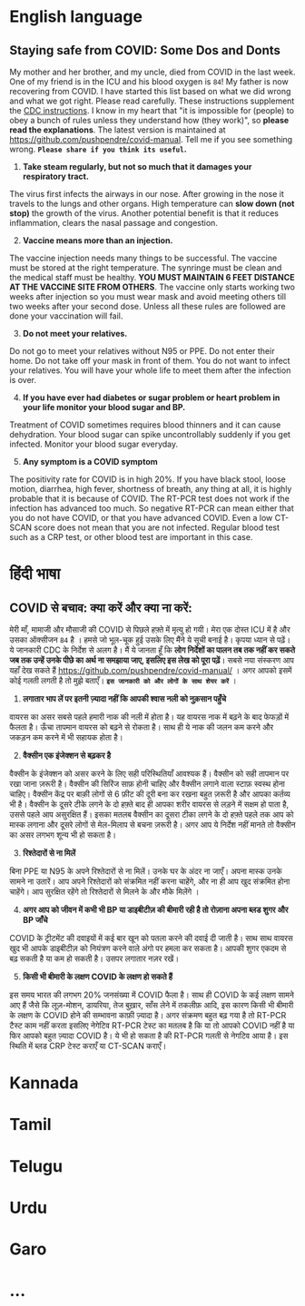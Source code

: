 # English language

## Staying safe from COVID: Some Dos and Donts

My mother and her brother, and my uncle, died from COVID in the last week. One of my friend is in the ICU and his blood oxygen is `84`! My father is now recovering from COVID. I have started this list based on what we did wrong and what we got right. Please read carefully. These instructions supplement the [CDC instructions](https://www.cdc.gov/coronavirus/2019-ncov/prevent-getting-sick/prevention.html).  I know in my heart that "it is impossible for (people) to obey a bunch of rules unless they understand how (they work)", so **please read the explanations**. The latest version is maintained at https://github.com/pushpendre/covid-manual. Tell me if you see something wrong. **`Please share if you think its useful`.**

1. **Take steam regularly, but not so much that it damages your respiratory tract.**

The virus first infects the airways in our nose. After growing in the nose it travels to the lungs and other organs. High temperature can **slow down (not stop)** the growth of the virus. Another potential benefit is that it reduces inflammation, clears the nasal passage and congestion.

2. **Vaccine means more than an injection.**

The vaccine injection needs many things to be successful. The vaccine must be stored at the right temperature. The synringe must be clean and the medical staff must be healthy. **YOU MUST MAINTAIN 6 FEET DISTANCE AT THE VACCINE SITE FROM OTHERS**. The vaccine only starts working two weeks after injection so you must wear mask and avoid meeting others till two weeks after your second dose. Unless all these rules are followed are done your vaccination will fail.

3. **Do not meet your relatives.**

Do not go to meet your relatives without N95 or PPE. Do not enter their home. Do not take off your mask in front of them. You do not want to infect your relatives. You will have your whole life to meet them after the infection is over. 

4. **If you have ever had diabetes or sugar problem or heart problem in your life monitor your blood sugar and BP.**

Treatment of COVID sometimes requires blood thinners and it can cause dehydration. Your blood sugar can spike uncontrollably suddenly if you get infected. Monitor your blood sugar everyday. 

5. **Any symptom is a COVID symptom**

The positivity rate for COVID is in high 20%. If you have black stool, loose motion, diarrhea, high fever, shortness of breath, any thing at all, it is highly probable that it is because of COVID. The RT-PCR test does not work if the infection has advanced too much. So negative RT-PCR can mean either that you do not have COVID, or that you have advanced COVID. Even a low CT-SCAN score does not mean that you are not infected. Regular blood test such as a CRP test, or other blood test are important in this case.


# हिंदी भाषा 

## COVID से बचाव: क्या करें और क्या ना करें:

मेरी माँ, मामाजी और मौसाजी की COVID से पिछले हफ़्ते में मृत्यु हो गयी। मेरा एक दोस्त ICU में है और उसका ऑक्सीजन `84` है ।  हमसे जो भूल-चूक हुई उसके लिए मैंने ये सूची बनाई है। कृपया ध्यान से पढ़ें। ये जानकारी CDC के निर्देश से अलग है। मैं ये जानता हूँ कि **लोग निर्देशों का पालन तब तक नहीं कर सकते जब तक उन्हें उनके पीछे का अर्थ ना समझाया जाए, इसलिए इस लेख को पूरा पढ़ें**। सबसे नया संस्करण आप यहाँ देख सकते हैं  https://github.com/pushpendre/covid-manual/ । अगर आपको इसमें कोई गलती लगती है तो मुझे बताएँ। **`इस जानकारी को और लोगों के साथ शेयर करें`** । 


1. **लगातार भाप लें पर इतनी ज़्यादा नहीं कि आपकी श्वास नली को नुक़सान पहुँचे**

वायरस का असर सबसे पहले हमारी नाक की नली में होता है। यह वायरस नाक में बढ़ने के बाद फेफड़ों में फैलता है। ऊँचा तापमान वायरस को बढ़ने से रोकता है। साथ ही ये नाक की जलन कम करने और जकड़न कम करने में भी सहायक होता है।

2. **वैक्सीन एक इंजेक्शन से बढ़कर है**

वैक्सीन के इंजेक्शन को असर करने के लिए सही परिस्थितियाँ आवश्यक हैं। वैक्सीन को सही तापमान पर रखा जाना ज़रूरी है। वैक्सीन की सिरिंज साफ़ होनी चाहिए और वैक्सीन लगाने वाला स्टाफ़ स्वस्थ होना चाहिए। वैक्सीन केंद्र पर बाक़ी लोगों से 6 फ़ीट की दूरी बना कर रखना बहुत ज़रूरी है और आपका कर्तव्य भी है। वैक्सीन के दूसरे टीके लगने के दो हफ़्ते बाद ही आपका शरीर वायरस से लड़ने में सक्षम हो पाता है, उससे पहले आप असुरक्षित हैं। इसका मतलब वैक्सीन का दूसरा टीका लगने के दो हफ़्ते पहले तक आप को मास्क लगाना और दूसरे लोगों से मेल-मिलाप से बचना ज़रूरी है। अगर आप ये निर्देश नहीं मानते तो वैक्सीन का असर लगभग शून्य भी हो सकता है। 

3. **रिश्तेदारों से ना मिलें**

बिना PPE या N95 के अपने रिश्तेदारों से ना मिलें। उनके घर के अंदर ना जाएँ। अपना मास्क उनके सामने ना उतारें। आप अपने रिश्तेदारों को संक्रमित नहीं करना चाहेंगे, और ना ही आप खुद संक्रमित होना चाहेंगे। आप सुरक्षित रहेंगे तो रिश्तेदारों से मिलने के और मौके मिलेंगे । 

4. **अगर आप को जीवन में कभी भी BP या डाइबीटीज़ की बीमारी रही है तो रोज़ाना अपना ब्लड शुगर और BP जाँचे**

COVID के ट्रीटमेंट की दवाइयों में कई बार खून को पतला करने की दवाई दी जाती है। साथ साथ वायरस खुद भी आपके डाइबीटीज़ को नियंत्रण करने वाले अंगो पर हमला कर सकता है। आपकी शुगर एकदम से बढ़ सकती है या कम हो सकती है। उसपर लगातार नज़र रखें। 

5. **किसी भी बीमारी के लक्षण COVID के लक्षण हो सकते हैं**

इस समय भारत की लगभग 20% जनसंख्या में COVID फैला है। साथ ही COVID के कई लक्षण सामने आए हैं जैसे कि लूज़-मोशन, डायरिया, तेज बुख़ार, साँस लेने में तकलीफ़ आदि, इस कारण किसी भी बीमारी के लक्षण के COVID होने की सम्भावना काफ़ी ज़्यादा है। अगर संक्रमण बहुत बढ़ गया है तो RT-PCR टैस्ट काम नहीं करता इसलिए नेगेटिव RT-PCR टेस्ट का मतलब है कि या तो आपको COVID नहीं है या फिर आपको बहुत ज़्यादा COVID है। ये भी हो सकता है की RT-PCR गलती से नेगटिव आया है। इस स्थिति में ब्लड CRP टेस्ट कराएँ या CT-SCAN कराएँ। 


# Kannada

# Tamil

# Telugu

# Urdu

# Garo 

# ...
